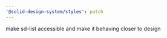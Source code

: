 ```yaml
---
'@solid-design-system/styles': patch
---
```


make sd-list accessible and make it behaving closer to design
